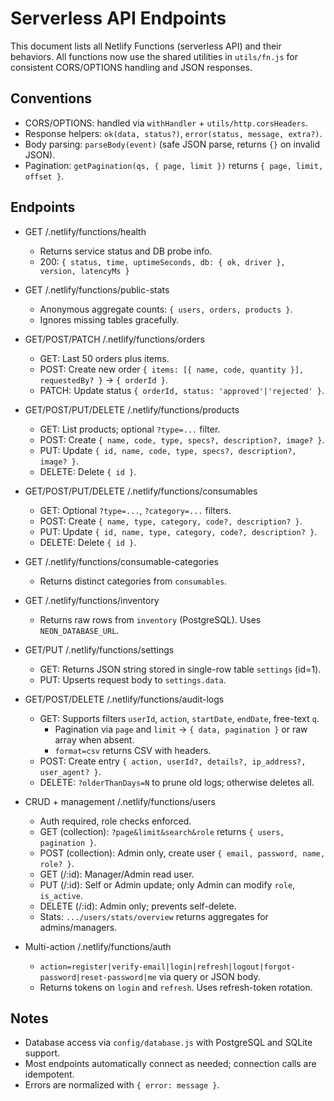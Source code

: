 # Serverless API Endpoints

This document lists all Netlify Functions (serverless API) and their behaviors. All functions now use the shared utilities in `utils/fn.js` for consistent CORS/OPTIONS handling and JSON responses.

## Conventions
- CORS/OPTIONS: handled via `withHandler` + `utils/http.corsHeaders`.
- Response helpers: `ok(data, status?)`, `error(status, message, extra?)`.
- Body parsing: `parseBody(event)` (safe JSON parse, returns `{}` on invalid JSON).
- Pagination: `getPagination(qs, { page, limit })` returns `{ page, limit, offset }`.

## Endpoints

- GET /.netlify/functions/health
  - Returns service status and DB probe info.
  - 200: `{ status, time, uptimeSeconds, db: { ok, driver }, version, latencyMs }`

- GET /.netlify/functions/public-stats
  - Anonymous aggregate counts: `{ users, orders, products }`.
  - Ignores missing tables gracefully.

- GET/POST/PATCH /.netlify/functions/orders
  - GET: Last 50 orders plus items.
  - POST: Create new order `{ items: [{ name, code, quantity }], requestedBy? }` → `{ orderId }`.
  - PATCH: Update status `{ orderId, status: 'approved'|'rejected' }`.

- GET/POST/PUT/DELETE /.netlify/functions/products
  - GET: List products; optional `?type=...` filter.
  - POST: Create `{ name, code, type, specs?, description?, image? }`.
  - PUT: Update `{ id, name, code, type, specs?, description?, image? }`.
  - DELETE: Delete `{ id }`.

- GET/POST/PUT/DELETE /.netlify/functions/consumables
  - GET: Optional `?type=...`, `?category=...` filters.
  - POST: Create `{ name, type, category, code?, description? }`.
  - PUT: Update `{ id, name, type, category, code?, description? }`.
  - DELETE: Delete `{ id }`.

- GET /.netlify/functions/consumable-categories
  - Returns distinct categories from `consumables`.

- GET /.netlify/functions/inventory
  - Returns raw rows from `inventory` (PostgreSQL). Uses `NEON_DATABASE_URL`.

- GET/PUT /.netlify/functions/settings
  - GET: Returns JSON string stored in single-row table `settings` (id=1).
  - PUT: Upserts request body to `settings.data`.

- GET/POST/DELETE /.netlify/functions/audit-logs
  - GET: Supports filters `userId`, `action`, `startDate`, `endDate`, free-text `q`.
    - Pagination via `page` and `limit` → `{ data, pagination }` or raw array when absent.
    - `format=csv` returns CSV with headers.
  - POST: Create entry `{ action, userId?, details?, ip_address?, user_agent? }`.
  - DELETE: `?olderThanDays=N` to prune old logs; otherwise deletes all.

- CRUD + management /.netlify/functions/users
  - Auth required, role checks enforced.
  - GET (collection): `?page&limit&search&role` returns `{ users, pagination }`.
  - POST (collection): Admin only, create user `{ email, password, name, role? }`.
  - GET (/:id): Manager/Admin read user.
  - PUT (/:id): Self or Admin update; only Admin can modify `role`, `is_active`.
  - DELETE (/:id): Admin only; prevents self-delete.
  - Stats: `.../users/stats/overview` returns aggregates for admins/managers.

- Multi-action /.netlify/functions/auth
  - `action=register|verify-email|login|refresh|logout|forgot-password|reset-password|me` via query or JSON body.
  - Returns tokens on `login` and `refresh`. Uses refresh-token rotation.

## Notes
- Database access via `config/database.js` with PostgreSQL and SQLite support.
- Most endpoints automatically connect as needed; connection calls are idempotent.
 - Errors are normalized with `{ error: message }`.
